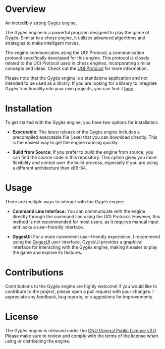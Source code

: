 # Overview
An incredibly strong Gygès engine.

The Gygès engine is a powerful program designed to play the game of Gygès. Similar to a chess engine, it utilizes advanced algorithms and strategies to make intelligent moves.

The engine communicates using the UGI Protocol, a communication protocol specifically developed for this engine. This protocol is closely related to the UCI Protocol used in chess engines, incorporating similar concepts and ideas. Check out the [UGI Protocol](https://github.com/Beck-Bjella/Gyges/blob/main/gyges_engine/UGI-Protocol-Specification.md) for more information.

Please note that the Gygès engine is a standalone application and not intended to be used as a library. If you are looking for a library to integrate Gygès functionality into your own projects, you can find it [here](https://github.com/Beck-Bjella/Gyges/tree/main/gyges).

# Installation
To get started with the Gygès engine, you have two options for installation:

- **Executable:** The latest release of the Gygès engine includes a precompiled executable file (.exe) that you can download directly. This is the easiest way to get the engine running quickly.

- **Build from Source:** If you prefer to build the engine from source, you can find the source code in this repository. This option gives you more flexibility and control over the build process, especially if you are using a different architecture than x86-64.

# Usage
There are multiple ways to interact with the Gygès engine:

- **Command Line Interface:** You can communicate with the engine directly through the command line using the UGI Protocol. However, this method is not recommended for most users, as it requires manual input and lacks a user-friendly interface.

- **GygesUI:** For a more convenient user-friendly experience, I recommend using the [GygesUI](https://github.com/Beck-Bjella/GygesUI) user interface. GygesUI provides a graphical interface for interacting with the Gygès engine, making it easier to play the game and explore its features.

# Contributions
Contributions to the Gygès engine are highly welcome! If you would like to contribute to the project, please open a pull request with your changes. I appreciate any feedback, bug reports, or suggestions for improvements.

# License
The Gygès engine is released under the [GNU General Public License v3.0](https://github.com/Beck-Bjella/Gyges/blob/main/LICENSE). Please make sure to review and comply with the terms of the license when using or distributing the engine.
